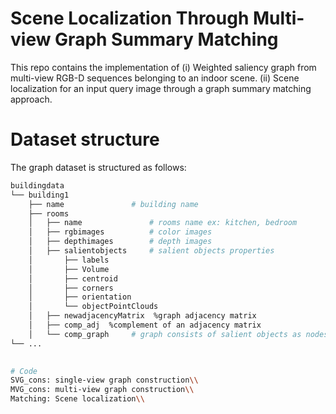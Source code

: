 # Scene Localization Through Multi-view Graph Summary Matching
This repo contains the implementation of (i) Weighted saliency graph from multi-view RGB-D sequences belonging to an indoor scene. (ii) Scene localization for an input query image through a graph summary matching approach. 

# Dataset structure
The graph dataset is structured as follows:

```bash
buildingdata
└── building1
    ├── name               # building name
    ├── rooms         
    │   ├── name               # rooms name ex: kitchen, bedroom
    │   ├── rgbimages          # color images
    │   ├── depthimages        # depth images
    │   ├── salientobjects     # salient objects properties
    │       ├── labels     
    │       ├── Volume
    │       ├── centroid
    │       ├── corners    
    │       ├── orientation  
    │       └── objectPointClouds 
    │   ├── newadjacencyMatrix  %graph adjacency matrix
    │   ├── comp_adj  %complement of an adjacency matrix
    │   └── comp_graph     # graph consists of salient objects as nodes and comp_adj
└── ...

    
# Code
SVG_cons: single-view graph construction\\
MVG_cons: multi-view graph construction\\
Matching: Scene localization\\



